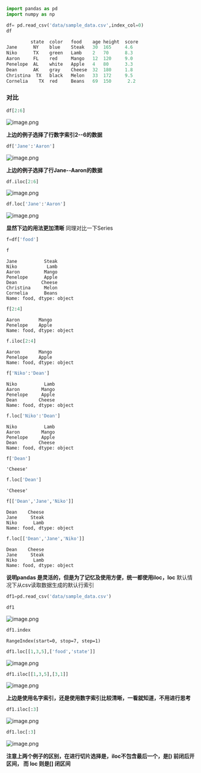 

```python
import pandas as pd
import numpy as np
```


```python
df= pd.read_csv('data/sample_data.csv',index_col=0)
df

	     state	color	food	age	height	score
Jane	  NY	blue	Steak	30	165	    4.6
Niko	  TX	green	Lamb	2	70	    8.3
Aaron	  FL	red	    Mango	12	120	    9.0
Penelope  AL	white	Apple	4	80	    3.3
Dean	  AK	gray	Cheese	32	180	    1.8
Christina  TX	black	Melon	33	172	    9.5
Cornelia	TX	red	    Beans	69	150	     2.2
```








### 对比


```python
df[2:6]
```




![image.png](https://upload-images.jianshu.io/upload_images/1691484-08ee5e3e80da0905.png?imageMogr2/auto-orient/strip%7CimageView2/2/w/1240)



**上边的例子选择了行数字索引2--6的数据**


```python
df['Jane':'Aaron']
```




![image.png](https://upload-images.jianshu.io/upload_images/1691484-e5b83ccddd5ae0eb.png?imageMogr2/auto-orient/strip%7CimageView2/2/w/1240)




**上边的例子选择了行Jane--Aaron的数据**


```python
df.iloc[2:6]
```




![image.png](https://upload-images.jianshu.io/upload_images/1691484-7a1dd2392e89a204.png?imageMogr2/auto-orient/strip%7CimageView2/2/w/1240)





```python
df.loc['Jane':'Aaron']
```




![image.png](https://upload-images.jianshu.io/upload_images/1691484-65df456044dd3c3f.png?imageMogr2/auto-orient/strip%7CimageView2/2/w/1240)



**显然下边的用法更加清晰**
同理对比一下Series


```python
f=df['food']
```


```python
f
```




    Jane          Steak
    Niko           Lamb
    Aaron         Mango
    Penelope      Apple
    Dean         Cheese
    Christina     Melon
    Cornelia      Beans
    Name: food, dtype: object




```python
f[2:4]
```




    Aaron       Mango
    Penelope    Apple
    Name: food, dtype: object




```python
f.iloc[2:4]
```




    Aaron       Mango
    Penelope    Apple
    Name: food, dtype: object




```python
f['Niko':'Dean']
```




    Niko          Lamb
    Aaron        Mango
    Penelope     Apple
    Dean        Cheese
    Name: food, dtype: object




```python
f.loc['Niko':'Dean']
```




    Niko          Lamb
    Aaron        Mango
    Penelope     Apple
    Dean        Cheese
    Name: food, dtype: object




```python
f['Dean']
```




    'Cheese'




```python
f.loc['Dean']
```




    'Cheese'




```python
f[['Dean','Jane','Niko']]
```




    Dean    Cheese
    Jane     Steak
    Niko      Lamb
    Name: food, dtype: object




```python
f.loc[['Dean','Jane','Niko']]
```




    Dean    Cheese
    Jane     Steak
    Niko      Lamb
    Name: food, dtype: object



**说明pandas 是灵活的，但是为了记忆及使用方便，统一都使用iloc，loc**
默认情况下从csv读取数据生成的默认行索引


```python
df1=pd.read_csv('data/sample_data.csv')
```


```python
df1
```




![image.png](https://upload-images.jianshu.io/upload_images/1691484-bf3c90decc438611.png?imageMogr2/auto-orient/strip%7CimageView2/2/w/1240)





```python
df1.index
```




    RangeIndex(start=0, stop=7, step=1)




```python
df1.loc[[1,3,5],['food','state']]
```




![image.png](https://upload-images.jianshu.io/upload_images/1691484-d40ad7250b8c3250.png?imageMogr2/auto-orient/strip%7CimageView2/2/w/1240)





```python
df1.iloc[[1,3,5],[3,1]]
```




![image.png](https://upload-images.jianshu.io/upload_images/1691484-51ac9cad7f9e0e72.png?imageMogr2/auto-orient/strip%7CimageView2/2/w/1240)




**上边是使用名字索引，还是使用数字索引比较清晰，一看就知道，不用进行思考**


```python
df1.iloc[:3]
```




![image.png](https://upload-images.jianshu.io/upload_images/1691484-b3fab97576ab29c0.png?imageMogr2/auto-orient/strip%7CimageView2/2/w/1240)





```python
df1.loc[:3]
```




![image.png](https://upload-images.jianshu.io/upload_images/1691484-7d2b936e8b8d8fa9.png?imageMogr2/auto-orient/strip%7CimageView2/2/w/1240)




**注意上两个例子的区别，在进行切片选择是，iloc不包含最后一个，是[) 前闭后开区间， 而 loc 则是[] 闭区间**



